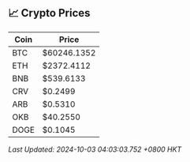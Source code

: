 ## 📈 Crypto Prices

| Coin | Price |
| ---- | ----- |
| BTC | $60246.1352 |
| ETH | $2372.4112 |
| BNB | $539.6133 |
| CRV | $0.2499 |
| ARB | $0.5310 |
| OKB | $40.2550 |
| DOGE | $0.1045 |

_Last Updated: 2024-10-03 04:03:03.752 +0800 HKT_